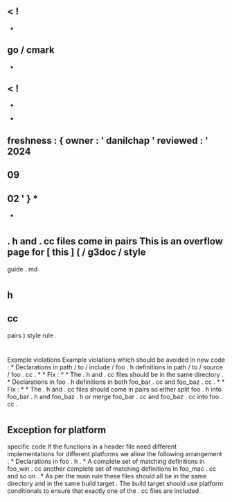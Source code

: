 <
!
-
-
go
/
cmark
-
-
>
<
!
-
-
*
freshness
:
{
owner
:
'
danilchap
'
reviewed
:
'
2024
-
09
-
02
'
}
*
-
-
>
#
.
h
and
.
cc
files
come
in
pairs
This
is
an
overflow
page
for
[
this
]
(
/
g3doc
/
style
-
guide
.
md
#
h
-
cc
-
pairs
)
style
rule
.
#
#
Example
violations
Example
violations
which
should
be
avoided
in
new
code
:
*
Declarations
in
path
/
to
/
include
/
foo
.
h
definitions
in
path
/
to
/
source
/
foo
.
cc
.
*
*
Fix
:
*
*
The
.
h
and
.
cc
files
should
be
in
the
same
directory
.
*
Declarations
in
foo
.
h
definitions
in
both
foo_bar
.
cc
and
foo_baz
.
cc
.
*
*
Fix
:
*
*
The
.
h
and
.
cc
files
should
come
in
pairs
so
either
split
foo
.
h
into
foo_bar
.
h
and
foo_baz
.
h
or
merge
foo_bar
.
cc
and
foo_baz
.
cc
into
foo
.
cc
.
#
#
Exception
for
platform
-
specific
code
If
the
functions
in
a
header
file
need
different
implementations
for
different
platforms
we
allow
the
following
arrangement
:
*
Declarations
in
foo
.
h
.
*
A
complete
set
of
matching
definitions
in
foo_win
.
cc
another
complete
set
of
matching
definitions
in
foo_mac
.
cc
and
so
on
.
*
As
per
the
main
rule
these
files
should
all
be
in
the
same
directory
and
in
the
same
build
target
.
The
build
target
should
use
platform
conditionals
to
ensure
that
exactly
one
of
the
.
cc
files
are
included
.
